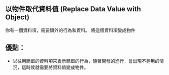 ## 以物件取代資料值 (Replace Data Value with Object)

你有一個資料項，需要額外的行為和資料。
將這個資料項變成物件

## 優點：
* 以往用簡單的資料項來表示簡單的行為，隨著開發的進行，會出現不夠用的情況，這時候就需要將資料值變成物件。



